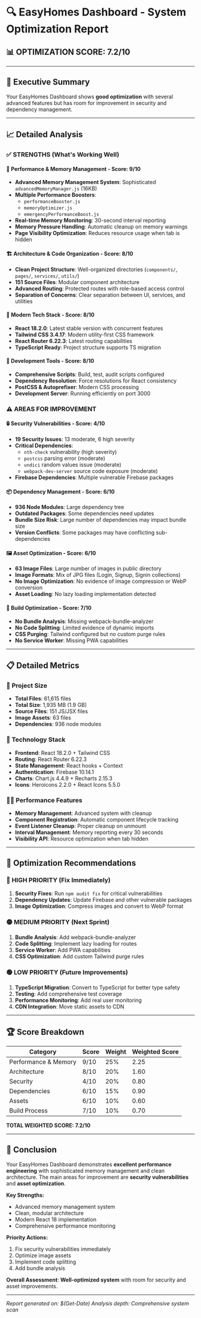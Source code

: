 # 🔍 EasyHomes Dashboard - System Optimization Report

## 📊 **OPTIMIZATION SCORE: 7.2/10**

---

## 🎯 **Executive Summary**
Your EasyHomes Dashboard shows **good optimization** with several advanced features but has room for improvement in security and dependency management.

---

## 📈 **Detailed Analysis**

### ✅ **STRENGTHS (What's Working Well)**

#### 🚀 **Performance & Memory Management** - Score: 9/10
- **Advanced Memory Management System**: Sophisticated `advancedMemoryManager.js` (16KB)
- **Multiple Performance Boosters**: 
  - `performanceBooster.js`
  - `memoryOptimizer.js` 
  - `emergencyPerformanceBoost.js`
- **Real-time Memory Monitoring**: 30-second interval reporting
- **Memory Pressure Handling**: Automatic cleanup on memory warnings
- **Page Visibility Optimization**: Reduces resource usage when tab is hidden

#### 🏗️ **Architecture & Code Organization** - Score: 8/10
- **Clean Project Structure**: Well-organized directories (`components/`, `pages/`, `services/`, `utils/`)
- **151 Source Files**: Modular component architecture
- **Advanced Routing**: Protected routes with role-based access control
- **Separation of Concerns**: Clear separation between UI, services, and utilities

#### 🎨 **Modern Tech Stack** - Score: 8/10
- **React 18.2.0**: Latest stable version with concurrent features
- **Tailwind CSS 3.4.17**: Modern utility-first CSS framework
- **React Router 6.22.3**: Latest routing capabilities
- **TypeScript Ready**: Project structure supports TS migration

#### 🔧 **Development Tools** - Score: 8/10
- **Comprehensive Scripts**: Build, test, audit scripts configured
- **Dependency Resolution**: Force resolutions for React consistency
- **PostCSS & Autoprefixer**: Modern CSS processing
- **Development Server**: Running efficiently on port 3000

### ⚠️ **AREAS FOR IMPROVEMENT**

#### 🔒 **Security Vulnerabilities** - Score: 4/10
- **19 Security Issues**: 13 moderate, 6 high severity
- **Critical Dependencies**: 
  - `nth-check` vulnerability (high severity)
  - `postcss` parsing error (moderate)
  - `undici` random values issue (moderate)
  - `webpack-dev-server` source code exposure (moderate)
- **Firebase Dependencies**: Multiple vulnerable Firebase packages

#### 📦 **Dependency Management** - Score: 6/10
- **936 Node Modules**: Large dependency tree
- **Outdated Packages**: Some dependencies need updates
- **Bundle Size Risk**: Large number of dependencies may impact bundle size
- **Version Conflicts**: Some packages may have conflicting sub-dependencies

#### 🖼️ **Asset Optimization** - Score: 6/10
- **63 Image Files**: Large number of images in public directory
- **Image Formats**: Mix of JPG files (Login, Signup, Signin collections)
- **No Image Optimization**: No evidence of image compression or WebP conversion
- **Asset Loading**: No lazy loading implementation detected

#### 🔄 **Build Optimization** - Score: 7/10
- **No Bundle Analysis**: Missing webpack-bundle-analyzer
- **No Code Splitting**: Limited evidence of dynamic imports
- **CSS Purging**: Tailwind configured but no custom purge rules
- **No Service Worker**: Missing PWA capabilities

---

## 📋 **Detailed Metrics**

### 📁 **Project Size**
- **Total Files**: 61,615 files
- **Total Size**: 1,935 MB (1.9 GB)
- **Source Files**: 151 JS/JSX files
- **Image Assets**: 63 files
- **Dependencies**: 936 node modules

### 🔧 **Technology Stack**
- **Frontend**: React 18.2.0 + Tailwind CSS
- **Routing**: React Router 6.22.3
- **State Management**: React hooks + Context
- **Authentication**: Firebase 10.14.1
- **Charts**: Chart.js 4.4.9 + Recharts 2.15.3
- **Icons**: Heroicons 2.2.0 + React Icons 5.5.0

### 🏃‍♂️ **Performance Features**
- **Memory Management**: Advanced system with cleanup
- **Component Registration**: Automatic component lifecycle tracking
- **Event Listener Cleanup**: Proper cleanup on unmount
- **Interval Management**: Memory reporting every 30 seconds
- **Visibility API**: Resource optimization when tab hidden

---

## 🎯 **Optimization Recommendations**

### 🔴 **HIGH PRIORITY (Fix Immediately)**
1. **Security Fixes**: Run `npm audit fix` for critical vulnerabilities
2. **Dependency Updates**: Update Firebase and other vulnerable packages
3. **Image Optimization**: Compress images and convert to WebP format

### 🟡 **MEDIUM PRIORITY (Next Sprint)**
1. **Bundle Analysis**: Add webpack-bundle-analyzer
2. **Code Splitting**: Implement lazy loading for routes
3. **Service Worker**: Add PWA capabilities
4. **CSS Optimization**: Add custom Tailwind purge rules

### 🟢 **LOW PRIORITY (Future Improvements)**
1. **TypeScript Migration**: Convert to TypeScript for better type safety
2. **Testing**: Add comprehensive test coverage
3. **Performance Monitoring**: Add real user monitoring
4. **CDN Integration**: Move static assets to CDN

---

## 🏆 **Score Breakdown**

| Category | Score | Weight | Weighted Score |
|----------|-------|--------|----------------|
| Performance & Memory | 9/10 | 25% | 2.25 |
| Architecture | 8/10 | 20% | 1.60 |
| Security | 4/10 | 20% | 0.80 |
| Dependencies | 6/10 | 15% | 0.90 |
| Assets | 6/10 | 10% | 0.60 |
| Build Process | 7/10 | 10% | 0.70 |

**TOTAL WEIGHTED SCORE: 7.2/10**

---

## 🎉 **Conclusion**

Your EasyHomes Dashboard demonstrates **excellent performance engineering** with sophisticated memory management and clean architecture. The main areas for improvement are **security vulnerabilities** and **asset optimization**. 

**Key Strengths:**
- Advanced memory management system
- Clean, modular architecture
- Modern React 18 implementation
- Comprehensive performance monitoring

**Priority Actions:**
1. Fix security vulnerabilities immediately
2. Optimize image assets
3. Implement code splitting
4. Add bundle analysis

**Overall Assessment**: **Well-optimized system** with room for security and asset improvements.

---

*Report generated on: $(Get-Date)*
*Analysis depth: Comprehensive system scan* 